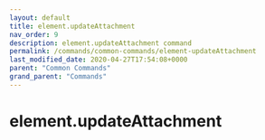 ```yaml
---
layout: default
title: element.updateAttachment 
nav_order: 9
description: element.updateAttachment command
permalink: /commands/common-commands/element-updateAttachment
last_modified_date: 2020-04-27T17:54:08+0000
parent: "Common Commands"
grand_parent: "Commands"
---
```


# element.updateAttachment
